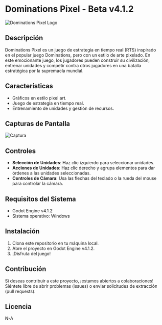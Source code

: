 # Dominations Pixel - Beta v4.1.2

![Dominations Pixel Logo](link_to_logo.png)

## Descripción

Dominations Pixel es un juego de estrategia en tiempo real (RTS) inspirado en el popular juego Dominations, pero con un estilo de arte pixelado. En este emocionante juego, los jugadores pueden construir su civilización, entrenar unidades y competir contra otros jugadores en una batalla estratégica por la supremacía mundial.

## Características

- Gráficos en estilo pixel art.
- Juego de estrategia en tiempo real.
- Entrenamiento de unidades y gestión de recursos.

## Capturas de Pantalla

![Captura](https://github.com/AjCu/godot-rts-pixel-game/assets/33881631/98527802-f65d-4c4b-9873-c34cc14d36fb)



## Controles

- **Selección de Unidades**: Haz clic izquierdo para seleccionar unidades.
- **Acciones de Unidades**: Haz clic derecho y agrupa elementos para dar órdenes a las unidades seleccionadas.
- **Controles de Cámara**: Usa las flechas del teclado o la rueda del mouse para controlar la cámara.

## Requisitos del Sistema

- Godot Engine v4.1.2
- Sistema operativo: Windows

## Instalación

1. Clona este repositorio en tu máquina local.
2. Abre el proyecto en Godot Engine v4.1.2.
3. ¡Disfruta del juego!

## Contribución

Si deseas contribuir a este proyecto, ¡estamos abiertos a colaboraciones! Siéntete libre de abrir problemas (issues) o enviar solicitudes de extracción (pull requests).

## Licencia

N-A

